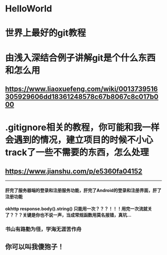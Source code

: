 # HelloWorld

# 世界上最好的git教程
# 由浅入深结合例子讲解git是个什么东西和怎么用
## https://www.liaoxuefeng.com/wiki/0013739516305929606dd18361248578c67b8067c8c017b000
# .gitignore相关的教程，你可能和我一样会遇到的情况，建立项目的时候不小心track了一些不需要的东西，怎么处理
## https://www.jianshu.com/p/e5360fa04152
---
#### 肝完了服务器端的登录和注册服务功能，肝完了Android的登录和注册界面，肝了注册功能
#### okhttp response.body().string() 只能用一次？？？！！！用完一次流就关了？？？关键是你也不说一声，当成常规函数用莫名报错，真坑...
### 书山有路勤为径，学海无涯苦作舟
## **你可以叫我傻狍子！**
